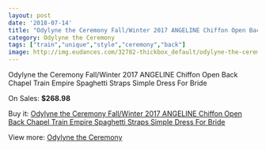 ```yaml
---
layout: post
date: '2018-07-14'
title: "Odylyne the Ceremony Fall/Winter 2017 ANGELINE Chiffon Open Back Chapel Train Empire Spaghetti Straps Simple Dress For Bride"
category: Odylyne the Ceremony
tags: ["train","unique","style","ceremony","back"]
image: http://img.eudances.com/32782-thickbox_default/odylyne-the-ceremony-fall-winter-2017-angeline-chiffon-open-back-chapel-train-empire-spaghetti-straps-simple-dress-for-bride.jpg
---
```

Odylyne the Ceremony Fall/Winter 2017 ANGELINE Chiffon Open Back Chapel Train Empire Spaghetti Straps Simple Dress For Bride

On Sales: **$268.98**
<a href="https://www.eudances.com/en/odylyne-the-ceremony/10125-odylyne-the-ceremony-fall-winter-2017-angeline-chiffon-open-back-chapel-train-empire-spaghetti-straps-simple-dress-for-bride.html"><amp-img layout="responsive" width="600" height="600" src="//img.eudances.com/32782-thickbox_default/odylyne-the-ceremony-fall-winter-2017-angeline-chiffon-open-back-chapel-train-empire-spaghetti-straps-simple-dress-for-bride.jpg" alt="Odylyne the Ceremony Fall/Winter 2017 ANGELINE Chiffon Open Back Chapel Train Empire Spaghetti Straps Simple Dress For Bride 0" /></a>
<a href="https://www.eudances.com/en/odylyne-the-ceremony/10125-odylyne-the-ceremony-fall-winter-2017-angeline-chiffon-open-back-chapel-train-empire-spaghetti-straps-simple-dress-for-bride.html"><amp-img layout="responsive" width="600" height="600" src="//img.eudances.com/32783-thickbox_default/odylyne-the-ceremony-fall-winter-2017-angeline-chiffon-open-back-chapel-train-empire-spaghetti-straps-simple-dress-for-bride.jpg" alt="Odylyne the Ceremony Fall/Winter 2017 ANGELINE Chiffon Open Back Chapel Train Empire Spaghetti Straps Simple Dress For Bride 1" /></a>

Buy it: [Odylyne the Ceremony Fall/Winter 2017 ANGELINE Chiffon Open Back Chapel Train Empire Spaghetti Straps Simple Dress For Bride](https://www.eudances.com/en/odylyne-the-ceremony/10125-odylyne-the-ceremony-fall-winter-2017-angeline-chiffon-open-back-chapel-train-empire-spaghetti-straps-simple-dress-for-bride.html "Odylyne the Ceremony Fall/Winter 2017 ANGELINE Chiffon Open Back Chapel Train Empire Spaghetti Straps Simple Dress For Bride")

View more: [Odylyne the Ceremony](https://www.eudances.com/en/160-odylyne-the-ceremony "Odylyne the Ceremony")